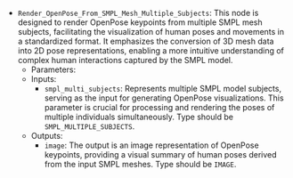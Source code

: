 - `Render_OpenPose_From_SMPL_Mesh_Multiple_Subjects`: This node is designed to render OpenPose keypoints from multiple SMPL mesh subjects, facilitating the visualization of human poses and movements in a standardized format. It emphasizes the conversion of 3D mesh data into 2D pose representations, enabling a more intuitive understanding of complex human interactions captured by the SMPL model.
    - Parameters:
    - Inputs:
        - `smpl_multi_subjects`: Represents multiple SMPL model subjects, serving as the input for generating OpenPose visualizations. This parameter is crucial for processing and rendering the poses of multiple individuals simultaneously. Type should be `SMPL_MULTIPLE_SUBJECTS`.
    - Outputs:
        - `image`: The output is an image representation of OpenPose keypoints, providing a visual summary of human poses derived from the input SMPL meshes. Type should be `IMAGE`.
